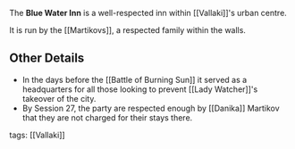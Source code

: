 The **Blue Water Inn** is a well-respected inn within [[Vallaki]]'s urban centre. 

It is run by the [[Martikovs]], a respected family within the walls.

## Other Details
- In the days before the [[Battle of Burning Sun]] it served as a headquarters for all those looking to prevent [[Lady Watcher]]'s takeover of the city.
- By Session 27, the party are respected enough by [[Danika]] Martikov that they are not charged for their stays there.

tags: [[Vallaki]]